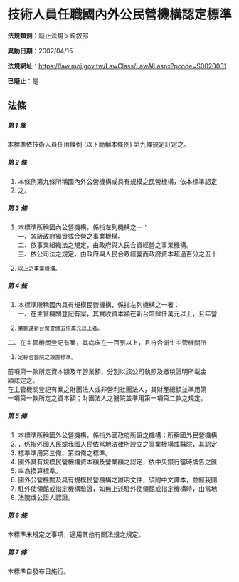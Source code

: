 # 技術人員任職國內外公民營機構認定標準

**法規類別**：廢止法規＞銓敘部

**異動日期**：2002/04/15  

**法規網址**：https://law.moj.gov.tw/LawClass/LawAll.aspx?pcode=S0020031

**已廢止**：是



## 法條
##### 第 1 條
本標準依技術人員任用條例 (以下簡稱本條例) 第九條規定訂定之。

##### 第 2 條
1. 本條例第九條所稱國內外公營機構或具有規模之民營機構，依本標準認定
1. 之。

##### 第 3 條
1. 本標準所稱國內公營機構，係指左列機構之一：  
一、各級政府獨資或合營之事業機構。  
二、依事業組織法之規定，由政府與人民合資經營之事業機構。  
三、依公司法之規定，由政府與人民合眾經營而政府資本超過百分之五十
1.     以上之事業機構。

##### 第 4 條
1. 本標準所稱國內具有規模民營機構，係指左列機構之一者：  
一、在主管機關登記有案，其實收資本額在新台幣肆仟萬元以上，且年營
1.     業額達新台幣壹億五仟萬元以上者。  
二、在主管機關登記有案，其病床在一百張以上，且符合衛生主管機關所
1.     定綜合醫院之設置標準。  
前項第一款所定資本額及年營業額，分別以該公司執照及繳稅證明所載金  
額認定之。  
在主管機關登記有案之財團法人或非營利社團法人，其財產總額並準用第  
一項第一款所定之資本額；財團法人之醫院並準用第一項第二款之規定。

##### 第 5 條
1. 本標準所稱國外公營機構，係指外國政府所設之機構；所稱國外民營機構
1. ，係指外國人民或我國人民依當地法律所設立之事業機構或醫院，其認定
1. 標準準用第三條、第四條之標準。
1. 國外具有規模民營機構資本額及營業額之認定，依中央銀行當時牌告之匯
1. 率為換算標準。
1. 國外公營機關及具有規模民營機構之證明文件，須附中文譯本，並經我國
1. 駐外使領館或指定機構驗證，如無上述駐外使領館或指定機構時，由當地
1. 法院或公證人認證。

##### 第 6 條
本標準未規定之事項，適用其他有關法規之規定。

##### 第 7 條
本標準自發布日施行。


